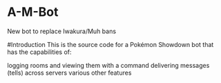# A-M-Bot
New bot to replace Iwakura/Muh bans

#Introduction 
This is the source code for a Pokémon Showdown bot that has the capabilities of:

logging rooms and viewing them with a command
delivering messages (tells) across servers
various other features
